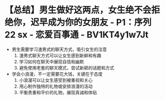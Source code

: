 # 【总结】男生做好这两点，女生绝不会拒绝你，迟早成为你的女朋友 - P1：序列 22 sx - 恋爱百事通 - BV1KT4y1w7Jt

-   男生需要学习渣男式的聊天方式，吸引女生的注意
    1.  渣男式聊天方式可以让女生感到新鲜和有趣
    2.  学习如何在聊天中展现自信和幽默
    3.  避免使用老套的聊天模式，尝试新颖的话题和方式
-   学会小浪漫，不一定需要花大钱，关键在于态度
    1.  小浪漫可以让女生感受到被重视和关心
    2.  用心制作独特的礼物或安排浪漫的活动
    3.  平衡贵重和平价的礼物，展现真诚和体贴